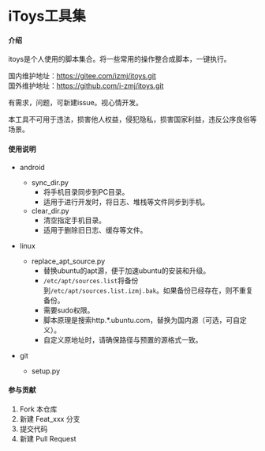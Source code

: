 # iToys工具集

#### 介绍

itoys是个人使用的脚本集合。将一些常用的操作整合成脚本，一键执行。

国内维护地址：https://gitee.com/izmj/itoys.git  
国外维护地址：https://github.com/i-zmj/itoys.git

有需求，问题，可新建issue。视心情开发。

本工具不可用于违法，损害他人权益，侵犯隐私，损害国家利益，违反公序良俗等场景。

#### 使用说明

- android
  - sync_dir.py
    - 将手机目录同步到PC目录。
    - 适用于进行开发时，将日志、堆栈等文件同步到手机。
  - clear_dir.py
    - 清空指定手机目录。
    - 适用于删除旧日志、缓存等文件。

- linux
  - replace_apt_source.py
    - 替换ubuntu的apt源，便于加速ubuntu的安装和升级。
    - `/etc/apt/sources.list`将备份到`/etc/apt/sources.list.izmj.bak`。如果备份已经存在，则不重复备份。
    - 需要sudo权限。
    - 脚本原理是搜索http.*.ubuntu.com，替换为国内源（可选，可自定义）。
    - 自定义原地址时，请确保路径与预置的源格式一致。

- git
  - setup.py

#### 参与贡献

1.  Fork 本仓库
2.  新建 Feat_xxx 分支
3.  提交代码
4.  新建 Pull Request
